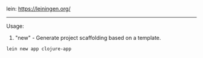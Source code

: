 lein: https://leiningen.org/

<hr>

Usage:

1. "new" - Generate project scaffolding based on a template.
```
lein new app clojure-app
```
